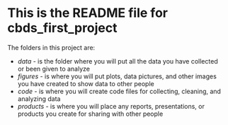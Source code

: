 # This is the README file for cbds_first_project
The folders in this project are:

* _data_ - is the folder where you will put all the data you have collected\
or been given to analyze
* _figures_ - is where you will put plots, data pictures, and other images\
you have created to show data to other people
* _code_ - is where you will create code files for collecting, cleaning, and\
analyzing data
* _products_ - is where you will place any reports, presentations, or\
products you create for sharing with other people

